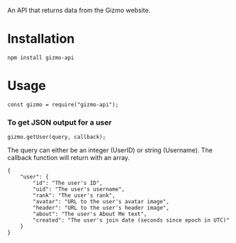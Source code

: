 An API that returns data from the Gizmo website.

# Installation #

    npm install gizmo-api

# Usage #

    const gizmo = require("gizmo-api");

### To get JSON output for a user ###

    gizmo.getUser(query, callback);

The query can either be an integer (UserID) or string (Username).
The callback function will return with an array.

    {
        "user": {
            "id": "The user's ID",
            "uid": "The user's username",
            "rank": "The user's rank",
            "avatar": "URL to the user's avatar image",
            "header": "URL to the user's header image",
            "about": "The user's About Me text",
            "created": "The user's join date (seconds since epoch in UTC)" 
        } 
    }